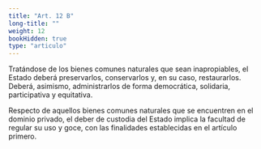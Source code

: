 ```yaml
---
title: "Art. 12 B"
long-title: ""
weight: 12
bookHidden: true
type: "articulo"
---
```


Tratándose de los bienes comunes naturales que sean inapropiables, el Estado deberá preservarlos, conservarlos y, en su caso, restaurarlos. Deberá, asimismo, administrarlos de forma democrática, solidaria, participativa y equitativa.

Respecto de aquellos bienes comunes naturales que se encuentren en el dominio privado, el deber de custodia del Estado implica la facultad de regular su uso y goce, con las finalidades establecidas en el artículo primero.
